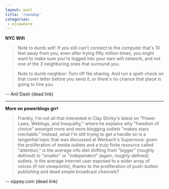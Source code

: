 ```yaml
---
layout: post
title: 'roundup'
categories:
 - elsewhere
---
```


<b>NYC Wifi</b>

> Note to dumb self: If you still can't connect to the computer that's 10 feet away from you, even after trying fifty million times, you might want to make sure you're logged into your own wifi network, and not one of the 3 neighboring ones that surround you.

> Note to dumb neighbor: Turn off file sharing. And run a spell-check on that cover letter before you send it, or there's no chance that place is going to hire you.

-- <a class="dead">Anil Dash (dead link)</a>

---

<b>More on powerblogs grr!</b>

> Frankly, I'm not all that interested in Clay Shirky's latest on "Power Laws, Weblogs, and Inequality," where he explains why "freedom of choice" amongst more and more blogging outlets "makes stars inevitable." Instead, what I'm still trying to get a handle on is a tangential topic that was discussed at Werbach's Supernova: given the proliferation of media outlets and a truly finite resource called "attention," is the average info diet shifting from "bigger" (roughly defined) to "smaller" or "independent" (again, roughly defined) outlets. Is the average Internet user exposed to a wider array of voices (if not viewpoints), thanks to the proliferation of push-button publishing and dead simple broadcast channels?

-- <a class="dead">sippey.com (dead link)</a>
